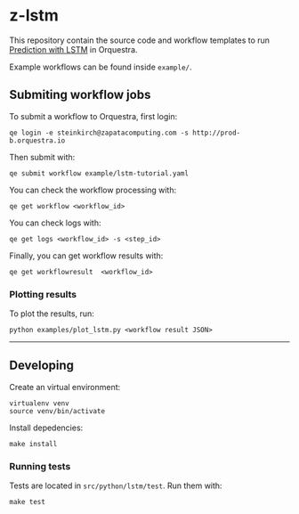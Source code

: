 # z-lstm

This repository contain the source code and workflow templates to run [Prediction with LSTM](http://orquestra.io/docs/tutorial/lstm/) in Orquestra.

Example workflows can be found inside `example/`.

## Submiting workflow jobs

To submit a workflow to Orquestra, first login:

```
qe login -e steinkirch@zapatacomputing.com -s http://prod-b.orquestra.io
```

Then submit with:

```
qe submit workflow example/lstm-tutorial.yaml
```

You can check the workflow processing with:

```
qe get workflow <workflow_id>
```

You can check logs with:

```
qe get logs <workflow_id> -s <step_id>
```

Finally, you can get workflow results with:

```
qe get workflowresult  <workflow_id>
```


### Plotting results

To plot the results, run:

```
python examples/plot_lstm.py <workflow result JSON>
```


---

## Developing

Create an virtual environment:

```
virtualenv venv
source venv/bin/activate
```

Install depedencies:

```
make install
```

### Running tests

Tests are located in `src/python/lstm/test`. Run them with:

```
make test
```

